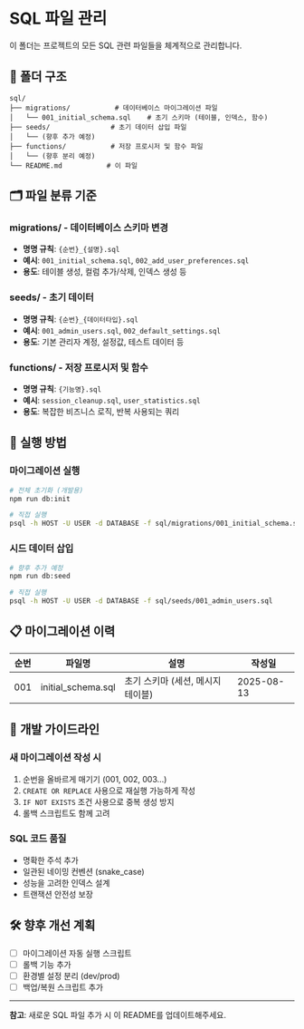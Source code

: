 # SQL 파일 관리

이 폴더는 프로젝트의 모든 SQL 관련 파일들을 체계적으로 관리합니다.

## 📁 폴더 구조

```
sql/
├── migrations/           # 데이터베이스 마이그레이션 파일
│   └── 001_initial_schema.sql    # 초기 스키마 (테이블, 인덱스, 함수)
├── seeds/               # 초기 데이터 삽입 파일
│   └── (향후 추가 예정)
├── functions/           # 저장 프로시저 및 함수 파일
│   └── (향후 분리 예정)
└── README.md           # 이 파일
```

## 🗂️ 파일 분류 기준

### **migrations/** - 데이터베이스 스키마 변경
- **명명 규칙**: `{순번}_{설명}.sql`
- **예시**: `001_initial_schema.sql`, `002_add_user_preferences.sql`
- **용도**: 테이블 생성, 컬럼 추가/삭제, 인덱스 생성 등

### **seeds/** - 초기 데이터
- **명명 규칙**: `{순번}_{데이터타입}.sql`
- **예시**: `001_admin_users.sql`, `002_default_settings.sql`
- **용도**: 기본 관리자 계정, 설정값, 테스트 데이터 등

### **functions/** - 저장 프로시저 및 함수
- **명명 규칙**: `{기능명}.sql`
- **예시**: `session_cleanup.sql`, `user_statistics.sql`
- **용도**: 복잡한 비즈니스 로직, 반복 사용되는 쿼리

## 🚀 실행 방법

### **마이그레이션 실행**
```bash
# 전체 초기화 (개발용)
npm run db:init

# 직접 실행
psql -h HOST -U USER -d DATABASE -f sql/migrations/001_initial_schema.sql
```

### **시드 데이터 삽입**
```bash
# 향후 추가 예정
npm run db:seed

# 직접 실행
psql -h HOST -U USER -d DATABASE -f sql/seeds/001_admin_users.sql
```

## 📋 마이그레이션 이력

| 순번 | 파일명 | 설명 | 작성일 |
|------|--------|------|--------|
| 001 | initial_schema.sql | 초기 스키마 (세션, 메시지 테이블) | 2025-08-13 |

## 🔧 개발 가이드라인

### **새 마이그레이션 작성 시**
1. 순번을 올바르게 매기기 (001, 002, 003...)
2. `CREATE OR REPLACE` 사용으로 재실행 가능하게 작성
3. `IF NOT EXISTS` 조건 사용으로 중복 생성 방지
4. 롤백 스크립트도 함께 고려

### **SQL 코드 품질**
- 명확한 주석 추가
- 일관된 네이밍 컨벤션 (snake_case)
- 성능을 고려한 인덱스 설계
- 트랜잭션 안전성 보장

## 🛠️ 향후 개선 계획

- [ ] 마이그레이션 자동 실행 스크립트
- [ ] 롤백 기능 추가
- [ ] 환경별 설정 분리 (dev/prod)
- [ ] 백업/복원 스크립트 추가

---

**참고**: 새로운 SQL 파일 추가 시 이 README를 업데이트해주세요.